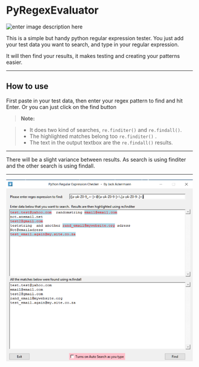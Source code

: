 ﻿PyRegexEvaluator
===================
![enter image description here](http://i65.tinypic.com/2mhd4ef.png) 


This is a simple but handy python regular expression tester.
You just add your test data you want to search, and type in your regular expression.

It will then find your results, it makes testing and creating your patterns easier.

----------


How to use			
-------------------		

First paste in your test data, then enter your regex pattern to find and hit Enter.
Or you can just click on the find button

> **Note:**

> - It does two kind of searches, `re.finditer()` and `re.findall()`.
> - The highlighted matches belong too `re.finditer()` .
> - The text in the output textbox are the `re.findall()` results.


----------


There will be a slight variance between results. 
As search is using finditer and the other search is using findall.


----------


![enter image description here](https://github.com/HawkeyeZAR/PyRegexEvaluator/blob/master/pyregex.png)


